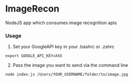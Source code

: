 # ImageRecon
NodeJS app which consumes image recognition apis

### Usage

1. Set your GoogleAPI key in your .bashrc or .zshrc
```
export GOOGLE_API_KEY=XXX
```

2. Pass the image you want to send via the command line
```
node index.js /Users/YOUR_USERNAME/folder/to/image.jpg
```
